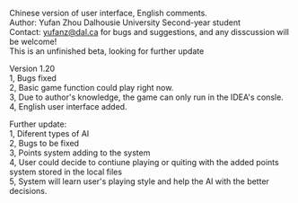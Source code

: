Chinese version of user interface, English comments.  
Author: Yufan Zhou Dalhousie University Second-year student  
Contact: yufanz@dal.ca for bugs and suggestions, and any disscussion will be welcome!  
This is an unfinished beta, looking for further update  

Version 1.20  
1, Bugs fixed  
2, Basic game function could play right now.  
3, Due to author's knowledge, the game can only run in the IDEA's consle.    
4, English user interface added.  

  
  
Further update:  
1, Diferent types of AI  
2, Bugs to be fixed  
3, Points system adding to the system  
4, User could decide to contiune playing or quiting with the added points system stored in the local files  
5, System will learn user's playing style and help the AI with the better decisions.  
